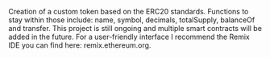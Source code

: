 Creation of a custom token based on the ERC20 standards. Functions to stay within those include: name, symbol, decimals, totalSupply, balanceOf and transfer.
This project is still ongoing and multiple smart contracts will be added in the future.
For a user-friendly interface I recommend the Remix IDE you can find here: remix.ethereum.org.

